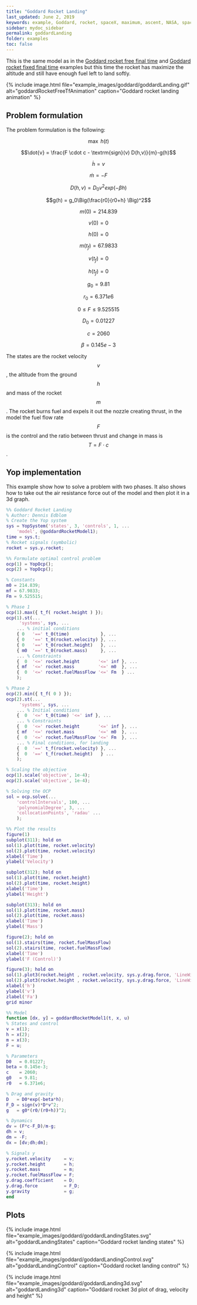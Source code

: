```yaml
---
title: "Goddard Rocket Landing"
last_updated: June 2, 2019
keywords: example, Goddard, rocket, spaceX, maximum, ascent, NASA, space, landing
sidebar: mydoc_sidebar
permalink: goddardLanding
folder: examples
toc: false
---
```


This is the same model as in the [Goddard rocket free final time](goddardRocketFreeTf) and [Goddard rocket fixed final time](goddardRocketFixedTf) examples but this time the rocket has maximize the altitude and still have enough fuel left to land softly.

{% include image.html file="example_images/goddard/goddardLanding.gif" alt="goddardRocketFreeTfAnimation" caption="Goddard rocket landing animation" %}

## Problem formulation
The problem formulation is the following:

$$\max \: h(t)$$

$$\dot{v} = \frac{F \cdot c - \textrm{sign}(v) D(h,v)}{m}-g(h)$$

$$\dot{h} = v$$

$$\dot{m} = - F$$

$$D(h,v) = D_0 v^2 exp( -\beta h )$$

$$g(h) = g_0\Big(\frac{r0}{r0+h} \Big)^2$$

$$m(0) = 214.839$$

$$v(0) = 0$$

$$h(0) = 0$$

$$m(t_f) = 67.9833$$

$$v(t_f) = 0$$

$$h(t_f) = 0$$

$$g_0 = 9.81$$

$$r_0 = 6.371e6$$

$$0 \leq F \leq 9.525515$$

$$D_0 = 0.01227$$

$$c = 2060$$

$$\beta = 0.145e-3$$

The states are the rocket velocity $$v$$, the altitude from the ground $$h$$ and mass of the rocket $$m$$. The rocket burns fuel and expels it out the nozzle creating thrust, in the model the fuel flow rate $$F$$ is the control and the ratio between thrust and change in mass is $$T = F \cdot c$$.


## Yop implementation
This example show how to solve a problem with two phases. It also shows how to take out the air resistance force out of the model and then plot it in a 3d graph.

```matlab
%% Goddard Rocket Landing
% Author: Dennis Edblom
% Create the Yop system
sys = YopSystem('states', 3, 'controls', 1, ...
    'model', @goddardRocketModel1);
time = sys.t;
% Rocket signals (symbolic)
rocket = sys.y.rocket;

%% Formulate optimal control problem
ocp(1) = YopOcp();
ocp(2) = YopOcp();

% Constants
m0 = 214.839;
mf = 67.9833;
Fm = 9.525515;

% Phase 1
ocp(1).max({ t_f( rocket.height ) });
ocp(1).st(...
     'systems', sys, ...
    ... % initial conditions
    { 0   '==' t_0(time)            }, ...
    { 0   '==' t_0(rocket.velocity) }, ...
    { 0   '==' t_0(rocket.height)   }, ...
    { m0  '==' t_0(rocket.mass)     }, ...
    ... % Constraints
    {  0  '<=' rocket.height       '<=' inf }, ...
    { mf  '<=' rocket.mass         '<=' m0  }, ...
    {  0  '<=' rocket.fuelMassFlow '<=' Fm  } ...
    );

% Phase 2
ocp(2).min({ t_f( 0 ) });
ocp(2).st(...
     'systems', sys, ...
    ... % Initial conditions
    {  0  '<=' t_0(time) '<=' inf }, ...
    ... % Constraints
    {  0  '<=' rocket.height       '<=' inf }, ...
    { mf  '<=' rocket.mass         '<=' m0  }, ...
    {  0  '<=' rocket.fuelMassFlow '<=' Fm  }, ...
    ... % Final conditions, for landing
    {  0  '==' t_f(rocket.velocity) }, ...
    {  0  '==' t_f(rocket.height)   } ...
    );

% Scaling the objective
ocp(1).scale('objective', 1e-4);
ocp(2).scale('objective', 1e-4);

% Solving the OCP
sol = ocp.solve(...
    'controlIntervals', 100, ...
    'polynomialDegree', 3, ...
    'collocationPoints', 'radau' ...
    );

%% Plot the results
figure(1)
subplot(311); hold on
sol(1).plot(time, rocket.velocity)
sol(2).plot(time, rocket.velocity)
xlabel('Time')
ylabel('Velocity')

subplot(312); hold on
sol(1).plot(time, rocket.height)
sol(2).plot(time, rocket.height)
xlabel('Time')
ylabel('Height')

subplot(313); hold on
sol(1).plot(time, rocket.mass)
sol(2).plot(time, rocket.mass)
xlabel('Time')
ylabel('Mass')

figure(2); hold on
sol(1).stairs(time, rocket.fuelMassFlow)
sol(2).stairs(time, rocket.fuelMassFlow)
xlabel('Time')
ylabel('F (Control)')

figure(3); hold on
sol(1).plot3(rocket.height , rocket.velocity, sys.y.drag.force, 'LineWidth',2)
sol(2).plot3(rocket.height , rocket.velocity, sys.y.drag.force, 'LineWidth',2)
xlabel('h')
ylabel('v')
zlabel('Fa')
grid minor

%% Model
function [dx, y] = goddardRocketModel1(t, x, u)
% States and control
v = x(1);
h = x(2);
m = x(3);
F = u;

% Parameters
D0   = 0.01227;
beta = 0.145e-3;
c    = 2060;
g0   = 9.81;
r0   = 6.371e6;

% Drag and gravity
D   = D0*exp(-beta*h);
F_D = sign(v)*D*v^2;
g   = g0*(r0/(r0+h))^2;

% Dynamics
dv = (F*c-F_D)/m-g;
dh = v;
dm = -F;
dx = [dv;dh;dm];

% Signals y
y.rocket.velocity     = v;
y.rocket.height       = h;
y.rocket.mass         = m;
y.rocket.fuelMassFlow = F;
y.drag.coefficient    = D;
y.drag.force          = F_D;
y.gravity             = g;
end
```

## Plots

{% include image.html file="example_images/goddard/goddardLandingStates.svg" alt="goddardLandingStates" caption="Goddard rocket landing states" %}

{% include image.html file="example_images/goddard/goddardLandingControl.svg" alt="goddardLandingControl" caption="Goddard rocket landing control" %}

{% include image.html file="example_images/goddard/goddardLanding3d.svg" alt="goddardLanding3d" caption="Goddard rocket 3d plot of drag, velocity and height" %}
